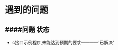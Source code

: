 遇到的问题
==========================================



####问题                                 状态
------------------------------------------
* c接口示例程序,未能达到预期的要求————'已解决'
